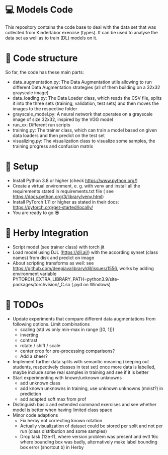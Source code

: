 # :computer: Models Code

This repository contains the code base to deal with the data set that was collected
from Kinderlabor exercise (types). It can be used to analyse the data set as well as to train (DL) models on it.

# :open_file_folder: Code structure

So far, the code has these main parts:

- data_augmentation.py: The Data Augmentation utils allowing to run different Data Augmentation strategies (all of them
  building on a 32x32 grayscale image)
- data_loading.py: The Data Loader class, which reads the CSV file, splits it into
  the three sets (training, validation, test sets) and then moves the images to the respective folder
- grayscale_model.py: A neural network that operates on a grayscale image of size 32x32, inspired by the VGG model
- run_xx: Different run scripts
- training.py: The trainer class, which can train a model based on given data loaders and then predict on the test set
- visualizing.py: The visualization class to visualize some samples, the training progress and confusion matrix

# :floppy_disk: Setup

- Install Python 3.8 or higher (check https://www.python.org/)
- Create a virtual environment, e. g. with venv and install all the requirements stated in requirements.txt file (
  see https://docs.python.org/3/library/venv.html)
- Install PyTorch 1.11 or higher as stated in their docs: https://pytorch.org/get-started/locally/
- You are ready to go :sunglasses:

# :rocket: Herby Integration

- Script model (see trainer class) with torch jit
- Load model using DJL (https://djl.ai/) with the according synset (class names) from disk and predict on image
- About scripting transforms as well: see https://github.com/deepjavalibrary/djl/issues/1556, works by adding
  environment variable PYTORCH_EXTRA_LIBRARY_PATH=python3.9/site-packages/torchvision/_C.so (.pyd on Windows)

# :ledger: TODOs

- Update experiments that compare different data augmentations from following options. Limit combinations
    - scaling (std vs only min-max in range [[0, 1]])
    - inverting
    - contrast
    - rotate / shift / scale
    - center crop for pre-processing comparisons?
    - Add a sheer?
- Implement further data splits with semantic meaning (keeping out students, respectively classes in test set)
  once more data is labelled, maybe include some real samples in training and see if it is better
- Start experimenting with known/unknown unknowns
    - add unknown class
    - add known unknowns in training, use unknown unknowns (mnist?) in prediction
    - add adapted soft max from prof
- Distinguish basic and extended command exercises and see whether model is better when having limited class space
- Minor code adaptions
    - Fix herby not correcting known rotation
    - Actually visualization of dataset could be stored per split and not per run (class distribution and some samples)
    - Drop task (12e-f), where version problem was present and evtl 16c where bounding box was badly, alternatively make
      label bounding box error (shortcut b) in Herby
